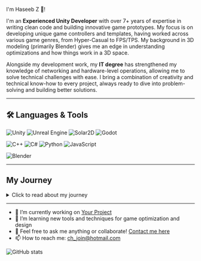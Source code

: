 I'm Haseeb Z 👋!

I'm an **Experienced Unity Developer** with over 7+ years of expertise in writing clean code and building innovative game prototypes. My focus is on developing unique game controllers and templates, having worked across various game genres, from Hyper-Casual to FPS/TPS. My background in 3D modeling (primarily Blender) gives me an edge in understanding optimizations and how things work in a 3D space.

Alongside my development work, my **IT degree** has strengthened my knowledge of networking and hardware-level operations, allowing me to solve technical challenges with ease. I bring a combination of creativity and technical know-how to every project, always ready to dive into problem-solving and building better solutions.

---

## 🛠️ Languages & Tools

![Unity](https://img.shields.io/badge/Unity-100000?style=for-the-badge&logo=unity&logoColor=white)
![Unreal Engine](https://img.shields.io/badge/Unreal_Engine-100000?style=for-the-badge&logo=unreal-engine&logoColor=white)
![Solar2D](https://img.shields.io/badge/Solar2D-100000?style=for-the-badge&logo=corona-engine&logoColor=white)
![Godot](https://img.shields.io/badge/Godot-478cbf?style=for-the-badge&logo=godot-engine&logoColor=white)

![C++](https://img.shields.io/badge/C++-00599C?style=for-the-badge&logo=c%2B%2B&logoColor=white)
![C#](https://img.shields.io/badge/C%23-239120?style=for-the-badge&logo=c-sharp&logoColor=white)
![Python](https://img.shields.io/badge/Python-3776AB?style=for-the-badge&logo=python&logoColor=white)
![JavaScript](https://img.shields.io/badge/JavaScript-323330?style=for-the-badge&logo=javascript&logoColor=F7DF1E)

![Blender](https://img.shields.io/badge/Blender-F5792A?style=for-the-badge&logo=blender&logoColor=white)

---

## My Journey

<details>
<summary>Click to read about my journey</summary>

When I was 5, I fell in love with video games. Those early days were full of wonder as I spent hours immersed in play, all the while dreaming of making games myself one day. At the time, I didn’t know how game development worked, but the passion to create never left me.

At 12, I began my coding journey, initially creating malware and viruses just for fun, driven by a fascination with how things work. It wasn’t long before I found my true calling—game development. I started with GameMaker, which served as my introduction to game creation. But when I discovered Unity 4, everything changed. Unity became my platform, and from then on, I’ve been coding and building in Unity.

As my skills grew, so did my understanding of various engines. I explored **Unreal, Solar2D (Corona), and Godot**, while mastering languages like **C++, C#, Python, and JavaScript**. Each project was a new chapter, each failure a lesson learned. Today, I continue to build, dream, and code, always looking to push the limits of what’s possible in game development.

</details>

---

- 🔭 I’m currently working on [Your Project](https://github.com/HaseebZ/YourProject)
- 🌱 I’m learning new tools and techniques for game optimization and design
- 💬 Feel free to ask me anything or collaborate! [Contact me here](mailto:ch_join@hotmail.com)
- 📫 How to reach me: [ch_join@hotmail.com](mailto:ch_join@hotmail.com)

![GitHub stats](https://github-readme-stats.vercel.app/api?username=HaseebDev&show_icons=true)
